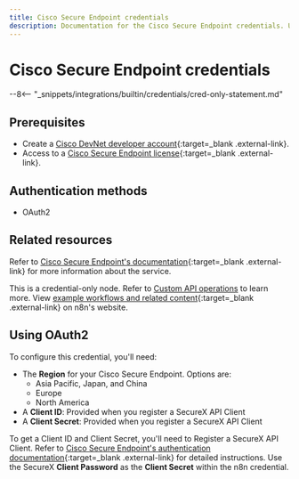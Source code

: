 ```yaml
---
title: Cisco Secure Endpoint credentials
description: Documentation for the Cisco Secure Endpoint credentials. Use these credentials to authenticate Cisco Secure Endpoint in n8n, a workflow automation platform.
---
```


# Cisco Secure Endpoint credentials

--8<-- "_snippets/integrations/builtin/credentials/cred-only-statement.md"

## Prerequisites

- Create a [Cisco DevNet developer account](https://developer.cisco.com){:target=_blank .external-link}.
- Access to a [Cisco Secure Endpoint license](https://www.cisco.com/site/us/en/products/security/endpoint-security/secure-endpoint/index.html){:target=_blank .external-link}.

## Authentication methods

- OAuth2

## Related resources

Refer to [Cisco Secure Endpoint's documentation](https://developer.cisco.com/docs/secure-endpoint/introduction/){:target=_blank .external-link} for more information about the service.

This is a credential-only node. Refer to [Custom API operations](/integrations/custom-operations/) to learn more. View [example workflows and related content](https://n8n.io/integrations/cisco-secure-endpoint/){:target=_blank .external-link} on n8n's website.

## Using OAuth2

To configure this credential, you'll need:

- The **Region** for your Cisco Secure Endpoint. Options are:
    - Asia Pacific, Japan, and China
    - Europe
    - North America
- A **Client ID**: Provided when you register a SecureX API Client
- A **Client Secret**: Provided when you register a SecureX API Client

To get a Client ID and Client Secret, you'll need to Register a SecureX API Client. Refer to [Cisco Secure Endpoint's authentication documentation](https://developer.cisco.com/docs/secure-endpoint/authentication/#authentication){:target=_blank .external-link} for detailed instructions. Use the SecureX **Client Password** as the **Client Secret** within the n8n credential.

